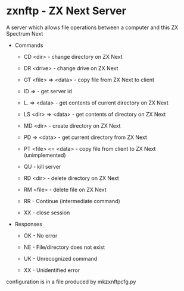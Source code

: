 # zxnftp - ZX Next Server

A server which allows file operations between a computer and this ZX
Spectrum Next

- Commands

    - CD \<dir> - change directory on ZX Next

    - DR \<drive> - change drive on ZX Next

    - GT \<file> => \<data> - copy file from ZX Next to client

    - ID => <id> - get server id
    
    - L. => \<data> - get contents of current directory on ZX Next

    - LS \<dir> => \<data> - get contents of directory on ZX Next

    - MD \<dir> - create directory on ZX Next

    - PD => \<data> - get current directory from ZX Next

    - PT \<file> \<= \<data> - copy file from client to ZX Next
      (unimplemented)

    - QU - kill server

    - RD \<dir> - delete directory on ZX Next

    - RM \<file> - delete file on ZX Next

    - RR - Continue (intermediate command)

    - XX - close session

- Responses

    - OK - No error

    - NE - File/directory does not exist

    - UK - Unrecognized command

    - XX - Unidentified error
    
configuration is in a file produced by mkzxnftpcfg.py
